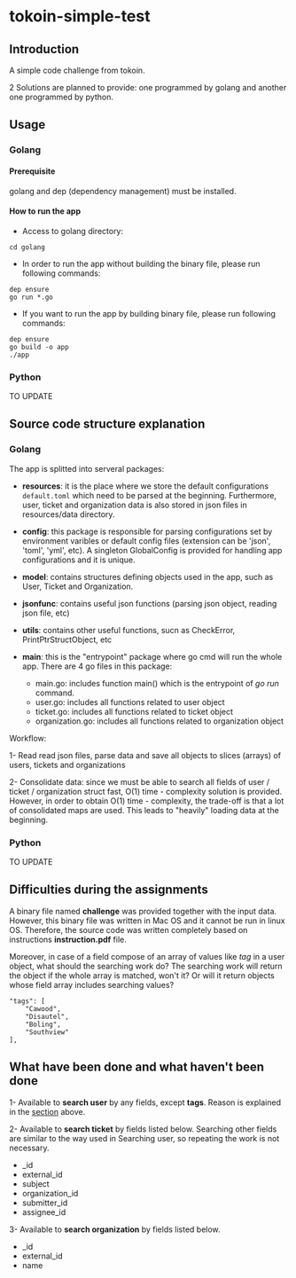 # tokoin-simple-test

## Introduction

A simple code challenge from tokoin.

2 Solutions are planned to provide: one programmed by golang and another one programmed by python.

## Usage

### Golang

#### Prerequisite

golang and dep (dependency management) must be installed.

#### How to run the app

- Access to golang directory:

```
cd golang
```

- In order to run the app without building the binary file, please run following commands:

```
dep ensure
go run *.go
```

- If you want to run the app by building binary file, please run following commands:

```
dep ensure
go build -o app
./app
```

### Python

TO UPDATE

## Source code structure explanation

### Golang

The app is splitted into serveral packages:

- **resources**: it is the place where we store the default configurations ```default.toml``` which need to be parsed at the beginning. Furthermore, user, ticket and organization data is also stored in json files in resources/data directory.

- **config**: this package is responsible for parsing configurations set by environment varibles or default config files (extension can be 'json', 'toml', 'yml', etc). A singleton GlobalConfig is provided for handling app configurations and it is unique.

- **model**: contains structures defining objects used in the app, such as User, Ticket and Organization.

- **jsonfunc**: contains useful json functions (parsing json object, reading json file, etc)

- **utils**: contains other useful functions, sucn as CheckError, PrintPtrStructObject, etc

- **main**: this is the "entrypoint" package where go cmd will run the whole app. There are 4 go files in this package:
    - main.go: includes function main() which is the entrypoint of *go run* command.
    - user.go: includes all functions related to user object
    - ticket.go: includes all functions related to ticket object
    - organization.go: includes all functions related to organization object

Workflow:

1- Read read json files, parse data and save all objects to slices (arrays) of users, tickets and organizations

2- Consolidate data: since we must be able to search all fields of user / ticket / organization struct fast, O(1) time - complexity solution is provided. However, in order to obtain O(1) time - complexity, the trade-off is that a lot of consolidated maps are used. This leads to "heavily" loading data at the beginning.

### Python

TO UPDATE

## Difficulties during the assignments

A binary file named **challenge** was provided together with the input data. However, this binary file was written in Mac OS and it cannot be run in linux OS. Therefore, the source code was written completely based on instructions **instruction.pdf** file.

Moreover, in case of a field compose of an array of values like *tag* in a user object, what should the searching work do? The searching work will return the object if the whole array is matched, won't it? Or will it return objects whose field array includes searching values?

```
"tags": [
    "Cawood",
    "Disautel",
    "Boling",
    "Southview"
],
```

## What have been done and what haven't been done

1- Available to **search user** by any fields, except **tags**. Reason is explained in the [section](#Difficulties-during-the-assignments) above.

2- Available to **search ticket** by fields listed below. Searching other fields are similar to the way used in Searching user, so repeating the work is not necessary.
- _id
- external_id
- subject
- organization_id
- submitter_id    
- assignee_id

3- Available to **search organization** by fields listed below.
- _id
- external_id
- name